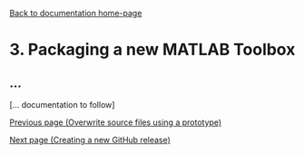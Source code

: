 [Back to documentation home-page](https://github.com/HAPiWEC/HAPiGYM_docs/blob/main/README.md)

# 3. Packaging a new MATLAB Toolbox

## ...

[... documentation to follow]


[Previous page (Overwrite source files using a prototype)](https://github.com/HAPiWEC/HAPiGYM_docs/blob/main/Pages/Developer-instructions/2-Update-SLXs-using-a-prototype.md)

[Next page (Creating a new GitHub release)](https://github.com/HAPiWEC/HAPiGYM_docs/blob/main/Pages/Developer-instructions/4-Creating-a-new-GitHub-release.md)
